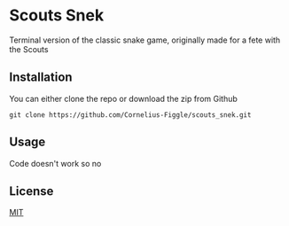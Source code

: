 
# Scouts Snek

Terminal version of the classic snake game, originally made for a fete with the Scouts

## Installation

You can either clone the repo or download the zip from Github

```shell
git clone https://github.com/Cornelius-Figgle/scouts_snek.git
```

## Usage

Code doesn't work so no

## License

[MIT](https://choosealicense.com/licenses/mit/)
